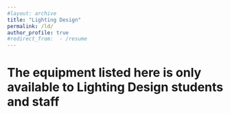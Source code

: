 ```yaml
---
#layout: archive
title: "Lighting Design"
permalink: /ld/
author_profile: true
#redirect_from:  - /resume
---
```

<h1>The equipment listed here is only available to Lighting Design students and staff</h1>
